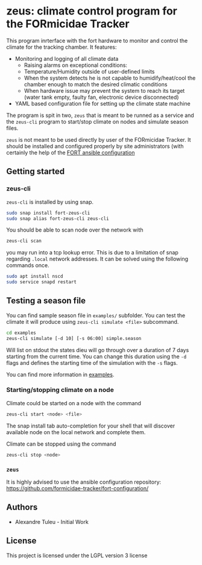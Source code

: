 # zeus: climate control program for the FORmicidae Tracker

This program inrterface with the fort hardware to monitor and control
the climate for the tracking chamber. It features:

* Monitoring and logging of all climate data
  * Raising alarms on exceptional conditions:
  * Temperature/Humidity outside of user-defined limits
  * When the system detects he is not capable to humidify/heat/cool
    the chamber enough to match the desired climatic conditions
  * When hardware issue may prevent the system to reach its target
    (water tank empty, faulty fan, electronic device disconnected)
* YAML based configuration file for setting up the climate state
  machine


The program is spit in two, `zeus` that is meant to be runned as a
service and the `zeus-cli` program to start/stop climate on nodes and
simulate season files.

`zeus` is not meant to be used directly by user of the FORmicidae
Tracker. It should be installed and configured properly by site
administrators (with certainly the help of the [FORT ansible
configuration](https://github.com/formicidae-tracker/fort-configuration)

## Getting started

### zeus-cli

`zeus-cli` is installed by using snap.

``` bash
sudo snap install fort-zeus-cli
sudo snap alias fort-zeus-cli zeus-cli
```

You should be able to scan node over the network with

``` bash
zeus-cli scan
```

you may run into a tcp lookup error. This is due to a limitation of
snap regarding `.local` network addresses. It can be solved using the
following commands once.

``` bash
sudo apt install nscd
sudo service snapd restart
```

## Testing a season file

You can find sample season file in `examples/` subfolder. You can test
the climate it will produce using `zeus-cli simulate <file>` subcommand.

``` bash
cd examples
zeus-cli simulate [-d 10] [-s 06:00] simple.season
```

Will list on stdout the states dieu will go through over a duration of
7 days starting from the current time. You can change this duration
using the `-d` flags and defines the starting time of the simulation
with the `-s` flags.


You can find more information in
[examples](/examples/list.md).

### Starting/stopping climate on a node

Climate could be started on a node with the command

``` bash
zeus-cli start <node> <file>
```

The snap install tab auto-completion for your shell that will discover
available node on the local network and complete them.

Climate can be stopped using the command

``` bash
zeus-cli stop <node>
```

### `zeus`

It is highly advised to use the ansible configuration repository:
https://github.com/formicidae-tracker/fort-configuration/


## Authors

  * Alexandre Tuleu - Initial Work

## License

This project is licensed under the LGPL version 3 license

